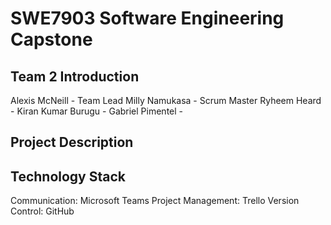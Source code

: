# SWE7903 Software Engineering Capstone

## Team 2 Introduction 
Alexis McNeill - Team Lead
Milly Namukasa - Scrum Master
Ryheem Heard - 
Kiran Kumar Burugu -
Gabriel Pimentel - 

## Project Description 

## Technology Stack 
Communication: Microsoft Teams
Project Management: Trello
Version Control: GitHub
